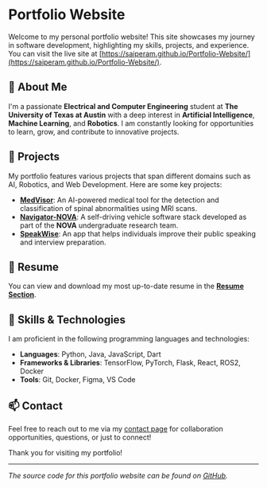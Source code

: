 # Portfolio Website

Welcome to my personal portfolio website! This site showcases my journey in software development, highlighting my skills, projects, and experience. You can visit the live site at [https://saiperam.github.io/Portfolio-Website/](https://saiperam.github.io/Portfolio-Website/).

## 💼 About Me

I'm a passionate **Electrical and Computer Engineering** student at **The University of Texas at Austin** with a deep interest in **Artificial Intelligence**, **Machine Learning**, and **Robotics**. I am constantly looking for opportunities to learn, grow, and contribute to innovative projects.

## 📂 Projects

My portfolio features various projects that span different domains such as AI, Robotics, and Web Development. Here are some key projects:

- **[MedVisor](https://github.com/saiperam/AIM-MedVisor)**: An AI-powered medical tool for the detection and classification of spinal abnormalities using MRI scans.
- **[Navigator-NOVA](https://github.com/saiperam/Navigator-NOVA-Undergraduate-Research-)**: A self-driving vehicle software stack developed as part of the **NOVA** undergraduate research team.
- **[SpeakWise](https://github.com/saiperam/SpeakWise)**: An app that helps individuals improve their public speaking and interview preparation.
  
## 📜 Resume

You can view and download my most up-to-date resume in the **[Resume Section](./assets/resume/Sai-Peram-Resume.pdf)**.

## 🌱 Skills & Technologies

I am proficient in the following programming languages and technologies:
- **Languages**: Python, Java, JavaScript, Dart
- **Frameworks & Libraries**: TensorFlow, PyTorch, Flask, React, ROS2, Docker
- **Tools**: Git, Docker, Figma, VS Code

## 📫 Contact

Feel free to reach out to me via my [contact page](https://saiperam.github.io/Portfolio-Website/contact.html) for collaboration opportunities, questions, or just to connect!

Thank you for visiting my portfolio!

---

*The source code for this portfolio website can be found on [GitHub](https://github.com/saiperam/Portfolio-Website).*

